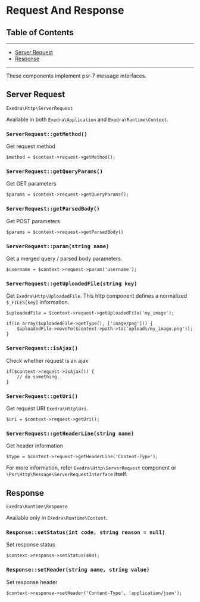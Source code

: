 # Request And Response
## Table of Contents
---
- [Server Request](#server-request)
- [Response](#response)

---

These components implement psr-7 message interfaces.

## Server Request
`Exedra\Http\ServerRequest`

Available in both `Exedra\Application` and `Exedra\Runtime\Context`. 

### `ServerRequest::getMethod()`
Get request method
```
$method = $context->request->getMethod();
```
### `ServerRequest::getQueryParams()`
Get GET parameters
```
$params = $context->request->getQueryParams();
```

### `ServerRequest::getParsedBody()`
Get POST parameters
```
$params = $context->request->getParsedBody()
```

### `ServerRequest::param(string name)`
Get a merged query / parsed body parameters.
```
$username = $context->request->param('username');
```

### `ServerRequest::getUploadedFile(string key)`
Get `Exedra\Http\UploadedFile`. This http component defines a normalized `$_FILES[key]` information.
```
$uploadedFile = $context->request->getUploadedFile('my_image');

if(in_array($uploadedFile->getType(), ['image/png'])) {
    $uploadedFile->moveTo($context->path->to('uploads/my_image.png'));
}
```

### `ServerRequest::isAjax()`
Check whether request is an ajax
```
if($context->request->isAjax()) {
    // do something..
}
```

### `ServerRequest::getUri()`
Get request URI `Exedra\Http\Uri`.
```
$uri = $context->request->getUri();
```

### `ServerRequest::getHeaderLine(string name)`
Get header information
```
$type = $context->request->getHeaderLine('Content-Type');
```

For more information, refer `Exedra\Http\ServerRequest` component or `\Psr\Http\Message\ServerRequestInterface` itself.

## Response
`Exedra\Runtime\Response`

Available only in `Exedra\Runtime\Context`.

### `Response::setStatus(int code, string reason = null)`
Set response status
```
$context->response->setStatus(404);
```

### `Response::setHeader(string name, string value)`
Set response header
```
$context->response->setHeader('Content-Type', 'application/json');
```